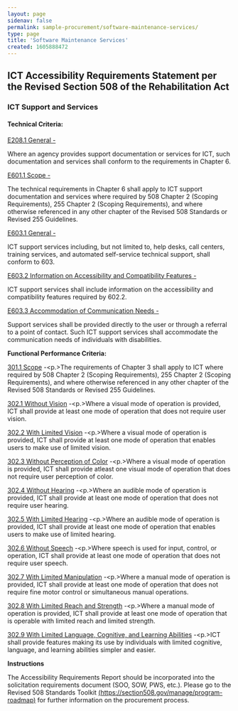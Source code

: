 ```yaml
---
layout: page 
sidenav: false 
permalink: sample-procurement/software-maintenance-services/
type: page
title: 'Software Maintenance Services'
created: 1605888472
---
```


## **ICT Accessibility Requirements Statement per the Revised Section 508 of the Rehabilitation Act**

### **ICT Support and Services**

#### **Technical Criteria:**

[E208.1 General -][1]

Where an agency provides support documentation or services for ICT, such documentation and services shall conform to the requirements in Chapter 6.

[E601.1 Scope -][1]

The technical requirements in Chapter 6 shall apply to ICT support documentation and services where required by 508 Chapter 2 (Scoping Requirements), 255 Chapter 2 (Scoping Requirements), and where otherwise referenced in any other chapter of the Revised 508 Standards or Revised 255 Guidelines.

[E603.1 General -][2]

ICT support services including, but not limited to, help desks, call centers, training services, and automated self-service technical support, shall conform to 603.

[E603.2 Information on Accessibility and Compatibility Features -][2]

ICT support services shall include information on the accessibility and compatibility features required by 602.2.

[E603.3 Accommodation of Communication Needs -][2]

Support services shall be provided directly to the user or through a referral to a point of contact. Such ICT support services shall accommodate the communication needs of individuals with disabilities.

  


**Functional Performance Criteria:**

[301.1 Scope][3] -<p.>The requirements of Chapter 3 shall apply to ICT where required by 508 Chapter 2 (Scoping Requirements), 255 Chapter 2 (Scoping Requirements), and where otherwise referenced in any other chapter of the Revised 508 Standards or Revised 255 Guidelines.</p> 

[302.1 Without Vision][4] -<p.>Where a visual mode of operation is provided, ICT shall provide at least one mode of operation that does not require user vision.</p> 

[302.2 With Limited Vision][4] -<p.>Where a visual mode of operation is provided, ICT shall provide at least one mode of operation that enables users to make use of limited vision.</p> 

[302.3 Without Perception of Color][4] -<p.>Where a visual mode of operation is provided, ICT shall provide atleast one visual mode of operation that does not require user perception of color.</p> 

[302.4 Without Hearing][4] -<p.>Where an audible mode of operation is provided, ICT shall provide at least one mode of operation that does not require user hearing.</p> 

[302.5 With Limited Hearing][4] -<p.>Where an audible mode of operation is provided, ICT shall provide at least one mode of operation that enables users to make use of limited hearing.</p> 

[302.6 Without Speech][4] -<p.>Where speech is used for input, control, or operation, ICT shall provide at least one mode of operation that does not require user speech.</p> 

[302.7 With Limited Manipulation][4] -<p.>Where a manual mode of operation is provided, ICT shall provide at least one mode of operation that does not require fine motor control or simultaneous manual operations.</p> 

[302.8 With Limited Reach and Strength][4] -<p.>Where a manual mode of operation is provided, ICT shall provide at least one mode of operation that is operable with limited reach and limited strength.</p> 

[302.9 With Limited Language, Cognitive, and Learning Abilities][4] -<p.>ICT shall provide features making its use by individuals with limited cognitive, language, and learning abilities simpler and easier.</p> 

  


**Instructions**

The Accessibility Requirements Report should be incorporated into the solicitation requirements document (SOO, SOW, PWS, etc.). Please go to the Revised 508 Standards Toolkit [(https://section508.gov/manage/program-roadmap)][5] for further information on the procurement process.

 [1]: https://section508.gov/ict-accessibility#e208_1_general
 [2]: https://section508.gov/ict-accessibility#e603_1__e603_2__e603_3
 [3]: https://section508.gov/ict-accessibility#e301_1
 [4]: https://section508.gov/ict-accessibility#e302_1
 [5]: https://section508.gov/manage/program-roadmap